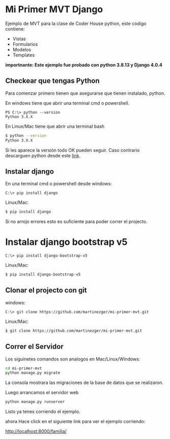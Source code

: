 # Mi Primer MVT Django

Ejemplo de MVT para la clase de Coder House python, este codigo contiene:
 - Vistas 
 - Formularios
 - Modelos
 - Templates

**importnante: Este ejemplo fue probado con python 3.8.13 y Django 4.0.4**

## Checkear que tengas Python

Para comenzar primero tienen que asegurarse que tienen instalado, python.

En windows tiene que abrir una terminal cmd o powershell.

```PS
PS C:\> python --version
Python 3.X.X 
```

En Linux/Mac tiene que abrir una terminal bash

```bash
$ python --version
Python 3.X.X 
```

Si les aparece la versión todo OK pueden seguir. Caso contrario descarguen python desde este [link](https://www.python.org/downloads/).

## Instalar django

En una terminal cmd o powershell desde windows:

```PS
C:\> pip install django
```

Linux/Mac:

```bash
$ pip install django
```

Si no arrojo errores esto es suficiente para poder correr el projecto.


# Instalar django bootstrap v5

```PS
C:\> pip install django-bootstrap-v5
```

Linux/Mac:

```bash
$ pip install django-bootstrap-v5
```
## Clonar el projecto con git

windows:

```PS
C:\> git clone https://github.com/martinezger/mi-primer-mvt.git
```

Linux/Mac:
```bash
$ git clone https://github.com/martinezger/mi-primer-mvt.git
```

## Correr el Servidor

Los siguinetes comandos son analogos en Mac/Linux/Windows:

```bash
cd mi-primer-mvt
python manage.py migrate
```
La consola mostrara las migraciones de la base de datos que se realizaron.

Luego arrancamos el servidor web

```bash
python manage.py runserver
```
Listo ya tenes corriendo el ejemplo.

ahora Hace click en el siguiente link para ver el ejemplo corriendo: 

[http://localhost:8000/familia/](http://localhost:8000/familia/)

